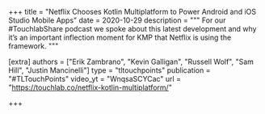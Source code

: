 +++
title = "Netflix Chooses Kotlin Multiplatform to Power Android and iOS Studio Mobile Apps"
date = 2020-10-29
description = """
For our #TouchlabShare podcast we spoke about this latest development and why it’s an important inflection moment for KMP that Netflix is using the framework.
"""

[extra]
authors = ["Erik Zambrano", "Kevin Galligan", "Russell Wolf", "Sam Hill", "Justin Mancinelli"]
type = "tltouchpoints"
publication = "#TLTouchPoints"
video_yt = "WnqsaSCYCac"
url = "https://touchlab.co/netflix-kotlin-multiplatform/"

+++
